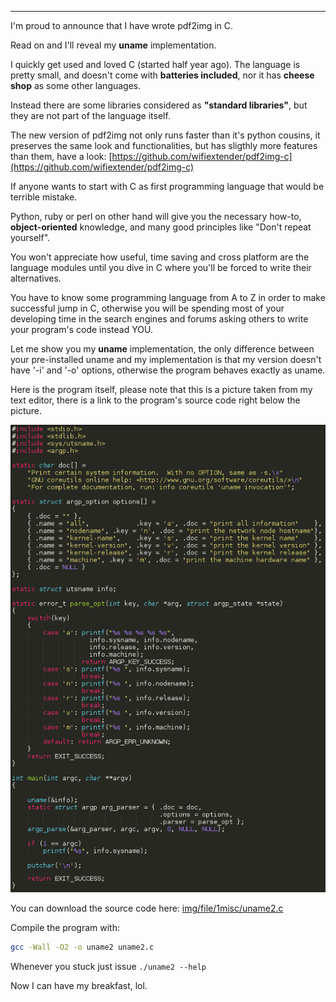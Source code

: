 
---

I'm proud to announce that I have wrote pdf2img in C.

Read on and I'll reveal my **uname** implementation.

I quickly get used and loved C (started half year ago). The language is pretty small, and doesn't come with **batteries included**, nor it has **cheese shop** as some other languages.

Instead there are some libraries considered as **"standard libraries"**, but they are not part of the language itself.

The new version of pdf2img not only runs faster than it's python cousins, it preserves the same look and functionalities, but has sligthly more features than them, have a look: [https://github.com/wifiextender/pdf2img-c](https://github.com/wifiextender/pdf2img-c)

If anyone wants to start with C as first programming language that would be terrible mistake.

Python, ruby or perl on other hand will give you the necessary how-to, **object-oriented** knowledge, and many good principles like "Don't repeat yourself".

You won't appreciate how useful, time saving and cross platform are the language modules until you dive in C where you'll be forced to write their alternatives.

You have to know some programming language from A to Z in order to make successful jump in C, otherwise you will be spending most of your developing time in the search engines and forums asking others to write your program's code instead YOU.

Let me show you my **uname** implementation, the only difference between your pre-installed uname and my implementation is that my version doesn't have '-i' and '-o' options, otherwise the program behaves exactly as uname.

Here is the program itself, please note that this is a picture taken from my text editor, there is a link to the program's source code right below the picture.

![](img/file/1misc/uname2.png)

You can download the source code here: [img/file/1misc/uname2.c](img/file/1misc/uname2.c)

Compile the program with:

```bash
gcc -Wall -O2 -o uname2 uname2.c
```

Whenever you stuck just issue `./uname2 --help`

Now I can have my breakfast, lol.
